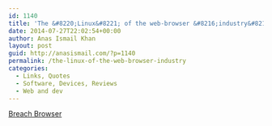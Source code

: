 ```yaml
---
id: 1140
title: 'The &#8220;Linux&#8221; of the web-browser &#8216;industry&#8217;'
date: 2014-07-27T22:02:54+00:00
author: Anas Ismail Khan
layout: post
guid: http://anasismail.com/?p=1140
permalink: /the-linux-of-the-web-browser-industry
categories:
  - Links, Quotes
  - Software, Devices, Reviews
  - Web and dev
---
```

[Breach Browser](http://breach.cc)